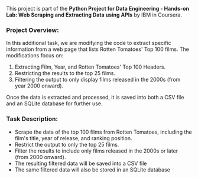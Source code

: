 This project is part of the **Python Project for Data Engineering - Hands-on Lab: Web Scraping and Extracting Data using APIs** by IBM in Coursera. 

### Project Overview:

In this additional task, we are modifying the code to extract specific information from a web page that lists Rotten Tomatoes' Top 100 films. The modifications focus on:

1. Extracting Film, Year, and Rotten Tomatoes' Top 100 Headers.
2. Restricting the results to the top 25 films.
3. Filtering the output to only display films released in the 2000s (from year 2000 onward).

Once the data is extracted and processed, it is saved into both a CSV file and an SQLite database for further use.

### Task Description:

- Scrape the data of the top 100 films from Rotten Tomatoes, including the film's title, year of release, and ranking position.
- Restrict the output to only the top 25 films.
- Filter the results to include only films released in the 2000s or later (from 2000 onward).
- The resulting filtered data will be saved into a CSV file 
- The same filtered data will also be stored in an SQLite database
